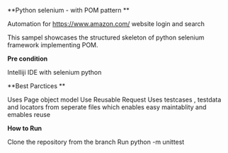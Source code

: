 **Python selenium - with POM pattern **

Automation for https://www.amazon.com/ website login and search

This sampel showcases the structured skeleton of python selenium framework implementing POM.

**Pre condition**

Intelliji IDE with selenium
python


**Best Parctices **

Uses Page object model
Use Reusable Request
Uses testcases , testdata and locators from seperate files which enables easy maintablity and emables reuse 

**How to Run**

Clone the repository from the branch
Run 
 python -m unittest 
